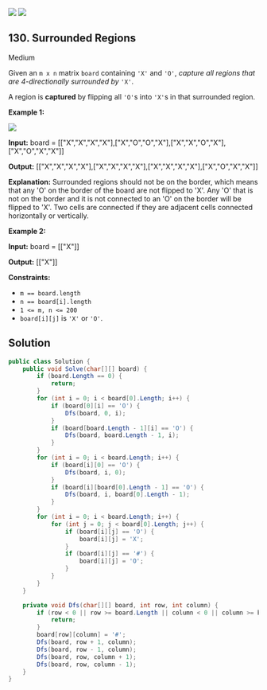 [![](https://img.shields.io/github/stars/LeetCode-in-Net/LeetCode-in-Net?label=Stars&style=flat-square)](https://github.com/LeetCode-in-Net/LeetCode-in-Net)
[![](https://img.shields.io/github/forks/LeetCode-in-Net/LeetCode-in-Net?label=Fork%20me%20on%20GitHub%20&style=flat-square)](https://github.com/LeetCode-in-Net/LeetCode-in-Net/fork)

## 130\. Surrounded Regions

Medium

Given an `m x n` matrix `board` containing `'X'` and `'O'`, _capture all regions that are 4-directionally surrounded by_ `'X'`.

A region is **captured** by flipping all `'O'`s into `'X'`s in that surrounded region.

**Example 1:**

![](https://assets.leetcode.com/uploads/2021/02/19/xogrid.jpg)

**Input:** board = \[\["X","X","X","X"],["X","O","O","X"],["X","X","O","X"],["X","O","X","X"]]

**Output:** [["X","X","X","X"],["X","X","X","X"],["X","X","X","X"],["X","O","X","X"]]

**Explanation:** Surrounded regions should not be on the border, which means that any 'O' on the border of the board are not flipped to 'X'. Any 'O' that is not on the border and it is not connected to an 'O' on the border will be flipped to 'X'. Two cells are connected if they are adjacent cells connected horizontally or vertically. 

**Example 2:**

**Input:** board = \[\["X"]]

**Output:** [["X"]] 

**Constraints:**

*   `m == board.length`
*   `n == board[i].length`
*   `1 <= m, n <= 200`
*   `board[i][j]` is `'X'` or `'O'`.

## Solution

```csharp
public class Solution {
    public void Solve(char[][] board) {
        if (board.Length == 0) {
            return;
        }
        for (int i = 0; i < board[0].Length; i++) {
            if (board[0][i] == 'O') {
                Dfs(board, 0, i);
            }
            if (board[board.Length - 1][i] == 'O') {
                Dfs(board, board.Length - 1, i);
            }
        }
        for (int i = 0; i < board.Length; i++) {
            if (board[i][0] == 'O') {
                Dfs(board, i, 0);
            }
            if (board[i][board[0].Length - 1] == 'O') {
                Dfs(board, i, board[0].Length - 1);
            }
        }
        for (int i = 0; i < board.Length; i++) {
            for (int j = 0; j < board[0].Length; j++) {
                if (board[i][j] == 'O') {
                    board[i][j] = 'X';
                }
                if (board[i][j] == '#') {
                    board[i][j] = 'O';
                }
            }
        }
    }

    private void Dfs(char[][] board, int row, int column) {
        if (row < 0 || row >= board.Length || column < 0 || column >= board[0].Length || board[row][column] != 'O') {
            return;
        }
        board[row][column] = '#';
        Dfs(board, row + 1, column);
        Dfs(board, row - 1, column);
        Dfs(board, row, column + 1);
        Dfs(board, row, column - 1);
    }
}
```